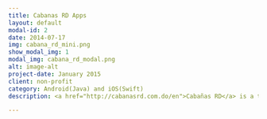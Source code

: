 ```yaml
---
title: Cabanas RD Apps
layout: default
modal-id: 2
date: 2014-07-17
img: cabana_rd_mini.png
show_modal_img: 1
modal_img: cabana_rd_modal.png
alt: image-alt
project-date: January 2015
client: non-profit
category: Android(Java) and iOS(Swift)
description: <a href="http://cabanasrd.com.do/en">Cabañas RD</a> is a tool for finding hotels or motels in the Dominican Republic, you can get info such as; prices, pictures, rating, directions and more. This app is one of the most popular once in the D.R with more than 10 thousand downloads on Google Play Store and 4.6 stars. For many times it has been on top positions; furthermore, all its cloud services are fully backed by <a href="https://www.microsoft.com/bizspark">Microsoft BizSpark startups program</a>. <br/> <br/><strong><u>Technologies</u></strong><br/> ★ Azure Cloud Services. <br/> ★ Native Android (Java). <br/> ★ Native iOS Swift. <br/> ★ API REST (Built on ASP.NET MVC 5). <br/> ★ Integrate with admob (AdMob is a mobile advertising ) <br/> ★ Google analytics (User Mobile App Analytics measures) <br/> ★ Google Map API <br/> ★ Have Offline Support.<p>The source code is available on github.</p><ul> <li><a href="https://github.com/Amejia481/CabanasRD">Android</a></li> <li><a href="https://github.com/Amejia481/CabanasRDIOSAPP/">iOS</a></li> <li><a href="https://github.com/cabanasrd/cabanasrd.github.io">Landing page.</a></li>   </ul><p> You can find more info <a href="http://cabanasrd.com.do/en">here</a></p><div>  <img src="img/portfolio/cabana_rd_android.png" class="img-responsive img-centered" alt="image-alt"/><a href ="https://play.google.com/store/apps/details?id=com.cabanasrd"><img src="img/portfolio/download_android.png" class="img-responsive img-centered" alt="image-alt"/></a> <img src="img/portfolio/cabana_rd_ios.jpeg.png" class="img-responsive img-centered" alt="image-alt"/><a href ="https://itunes.apple.com/us/app/cabanas-rd/id985646833"><img src="img/portfolio/download_ios.png" class="img-responsive img-centered" alt="image-alt"/></a> </div>  

---
```




